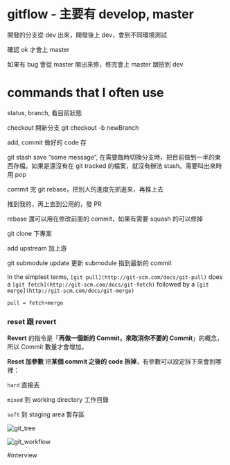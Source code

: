 # gitflow - 主要有 develop, master

開發的分支從 dev 出來，開發後上 dev，會到不同環境測試

確認 ok 才會上 master

如果有 bug 會從 master 開出來修，修完會上 master 跟撿到 dev

# commands that I often use

status, branch, 看目前狀態

checkout 開新分支 git checkout -b newBranch

add, commit 做好的 code 存

git stash save “some message”, 在需要臨時切換分支時，把目前做到一半的東西存檔。如果是還沒有在 git tracked 的檔案，就沒有辦法 stash。需要叫出來時用 pop

commit 完 git rebase，把別人的進度先抓進來，再推上去

推到我的，再上去到公用的，發 PR

rebase 還可以用在修改前面的 commit，如果有需要 squash 的可以修掉

git clone 下專案

add upstream 加上游

git submodule update 更新 submodule 指到最新的 commit

In the simplest terms, `[git pull](http://git-scm.com/docs/git-pull)` does a `[git fetch](http://git-scm.com/docs/git-fetch)` followed by a `[git merge](http://git-scm.com/docs/git-merge)`

`pull = fetch+merge`

### reset 跟 revert

**Revert** 的指令是「**再做一個新的 Commit，來取消你不要的 Commit**」的概念，所以 Commit 數量才會增加。

**Reset 加參數** 把**某個 commit 之後的 code 拆掉**，有參數可以設定拆下來會到哪裡：

`hard` 直接丟

`mixed` 到 working directory 工作目錄

`soft` 到 staging area 暫存區

![git_tree](https://user-images.githubusercontent.com/51497994/213418172-5a610b6d-d807-42c1-83ec-86901dc0a5e4.png)

![git_workflow](https://user-images.githubusercontent.com/51497994/213418150-4498af84-d14f-4cf0-bcd8-46d220454df3.png)

#interview
